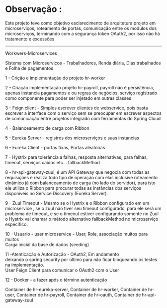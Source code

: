# Observação :

Este projeto teve como objetivo esclarecimento de arquitetura projeto em microserviços, roteamento de portas, comunicação entre os modulos dos microserviços, terminando com a segurança token OAuth2,  por isso não há tratamento e excessões

----------------------------------------------------------------------------------------------------------------

 Workwers-Microservices


Sistema com Microserviços - Trabalhadores, Renda diária, Dias trabalhados e Folha de pagamentos


1 - Crição e implementação do projeto hr-worker 

2 - Criação implementação projeto hr-payroll, payroll não é persistência, apenas instancia pagamentos e ou regras de negócios, serviço registrado como componente para poder ser injetado em outras classes
            
3 - Feign client - Simples escrever clientes de webservice, pois basta escrever a interface com o serviço sem se preocupar em escrever aspectos de comunicação entre projetos integrado com ferramentas do Spring Cloud 

4 - Balanceamento de carga com Ribbon 
    
5 - Eureka Server - registros dos microserviços e suas instancias

6 - Eureka Client - portas fixas, Portas aleatórias 
      
7 -  Hystrix para tolerância a falhas, resposta alternativas, para falhas, timeout, serviços caídos etc... fallbackMethod

8 - hr-api-gateway-zuul, é um API Gateway que negocia com todas as requisições e realiza todo tipo de operação com elas inclusive roteamento dinâmico já com balanceamento de carga (no lado do servidor), para isto ele utiliza o Ribbon para procurar todas as instâncias dos serviços disponíveis no Service Discovery (Eureka Server).

9 - Zuul Timeout - Mesmo se o Hystrix e o Ribbon configurado em um microservice , se o zuul não tiver seu timeout configurado, para ele será um problema de timeout, e se o timeout estiver configurando somente no Zuul o Hystrix vai chamar o método alternativo fallbackMethod no microserviço específico.
          
10 - Usuario - user microservice -  User, Role, associação muitos para muitos <br>
Carga inicial da base de dados (seeding)        

11 -Atenticação e Autorização  - OAuth2, Em andamento  <br> 
deixando o spring security por último para não ficar bloqueando os testes na implementação.<br>
User Feign Client para comunicar o OAuth2 com o User<br>

12 - Docker - a fazer após o término autenticação <br>
  
 Container de hr-eureka-server, Container de hr-worker, Container de hr-user, Container de hr-payroll, Container de hr-oauth, Container de hr-api-gateway-zuul
          
